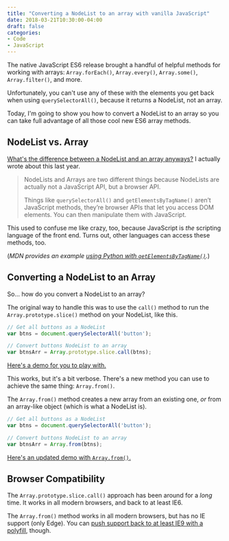```yaml
---
title: "Converting a NodeList to an array with vanilla JavaScript"
date: 2018-03-21T10:30:00-04:00
draft: false
categories:
- Code
- JavaScript
---
```


The native JavaScript ES6 release brought a handful of helpful methods for working with arrays: `Array.forEach()`, `Array.every()`, `Array.some()`, `Array.filter()`, and more.

Unfortunately, you can't use any of these with the elements you get back when using `querySelectorAll()`, because it returns a NodeList, not an array.

Today, I'm going to show you how to convert a NodeList to an array so you can take full advantage of all those cool new ES6 array methods.

## NodeList vs. Array

[What's the difference between a NodeList and an array anyways?](/nodelists-vs-arrays/) I actually wrote about this last year.

> NodeLists and Arrays are two different things because NodeLists are actually not a JavaScript API, but a browser API.
>
> Things like `querySelectorAll()` and `getElementsByTagName()` aren’t JavaScript methods, they’re browser APIs that let you access DOM elements. You can then manipulate them with JavaScript.

This used to confuse me like crazy, too, because JavaScript is *the* scripting language of the front end. Turns out, other languages can access these methods, too.

(*MDN provides an example [using Python with `getElementsByTagName()`](https://developer.mozilla.org/en-US/docs/Web/API/Document_Object_Model/Introduction#DOM_and_JavaScript).*)

## Converting a NodeList to an Array

So... how do you convert a NodeList to an array?

The original way to handle this was to use the `call()` method to run the `Array.prototype.slice()` method on your NodeList, like this.

```js
// Get all buttons as a NodeList
var btns = document.querySelectorAll('button');

// Convert buttons NodeList to an array
var btnsArr = Array.prototype.slice.call(btns);
```

[Here's a demo for you to play with.](https://jsfiddle.net/cferdinandi/y5n9s1mu/)

This works, but it's a bit verbose. There's a new method you can use to achieve the same thing: `Array.from()`.

The `Array.from()` method creates a new array from an existing one, *or* from an array-like object (which is what a NodeList is).

```js
// Get all buttons as a NodeList
var btns = document.querySelectorAll('button');

// Convert buttons NodeList to an array
var btnsArr = Array.from(btns);
```

[Here's an updated demo with `Array.from()`.](https://jsfiddle.net/cferdinandi/y5n9s1mu/3/)

## Browser Compatibility

The `Array.prototype.slice.call()` approach has been around for a *long* time. It works in all modern browsers, and back to at least IE6.

The `Array.from()` method works in all modern browsers, but has no IE support (only Edge). You can [push support back to at least IE9 with a polyfill](https://vanillajstoolkit.com/polyfills/arrayfrom/), though.